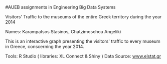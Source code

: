 #AUEB assignments in Engineering Big Data Systems

Visitors' Traffic to the museums of the entire Greek territory during the year 2014

Names: Karampatsos Stasinos,
       Chatzimoschou Angeliki
       
This is an interactive graph presenting the visitors' traffic to every museum in Greece, conscerning the year 2014.

Tools: R Studio ( libraries: XL Connect & Shiny )
Data Source: www.elstat.gr
